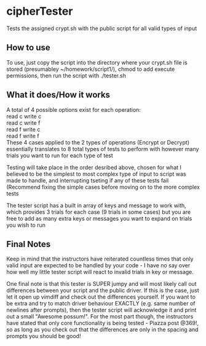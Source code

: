 # cipherTester
Tests the assigned crypt.sh with the public script for all valid types of input

How to use
----------
To use, just copy the script into the directory where your crypt.sh file is 
stored (presumabley ~/homework/script1/), chmod to add execute permissions, then
run the script with ./tester.sh 

What it does/How it works
-------------------------
A total of 4 possible options exist for each operation:\
  read c write c\
  read c write f\
  read f write c\
  read f write f\
These 4 cases applied to the 2 types of operations (Encrypt or Decrypt) 
essentially translates to 8 total types of tests to perform with however many
trials you want to run for each type of test

Testing will take place in the order desribed above, chosen for what I believed
to be the simplest to most complex type of input to script was made to handle, 
and interrupting tseting if any of these tests fail (Recommend fixing the simple
cases before moving on to the more complex tests

The tester script has a built in array of keys and message to work with, which
provides 3 trials for each case (9 trials in some cases) but you are free to
add as many extra keys or messages you want to expand on trials you wish to run

Final Notes
-----------

Keep in mind that the instructors have reiterated countless times that only 
valid input are expected to be handled by your code - I have no say over how 
well my little tester script will react to invalid trials in key or message.

One final note is that this tester is SUPER jumpy and will most likely call out
differences between your script and the public driver. If this is the case, just
let it open up vimdiff and check out the differences yourself. If you want to be
extra and try to match driver behaviour EXACTLY (e.g. same number of newlines
after prompts), then the tester script will acknowledge it and print out a small
"Awesome possum!". For the most part though, the instructors have stated that 
only core functionality is being tested - Piazza post @369!, so as long as you
check out that the differences are only in the spacing and prompts you should be
good!

